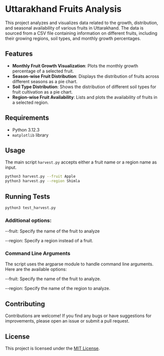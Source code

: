 # Uttarakhand Fruits Analysis

This project analyzes and visualizes data related to the growth, distribution, and seasonal availability of various fruits in Uttarakhand. The data is sourced from a CSV file containing information on different fruits, including their growing regions, soil types, and monthly growth percentages.

## Features

- **Monthly Fruit Growth Visualization**: Plots the monthly growth percentage of a selected fruit.
- **Season-wise Fruit Distribution**: Displays the distribution of fruits across different seasons as a pie chart.
- **Soil Type Distribution**: Shows the distribution of different soil types for fruit cultivation as a pie chart.
- **Region-wise Fruit Availability**: Lists and plots the availability of fruits in a selected region.

## Requirements

- Python 3.12.3
- `matplotlib` library



## Usage

The main script `harvest.py` accepts either a fruit name or a region name as input.

```bash
python3 harvest.py --fruit Apple
python3 harvest.py --region Shimla
```
## Running Tests

```bash
python3 test_harvest.py 
```

### Additional options:

--fruit: Specify the name of the fruit to analyze

--region: Specify a region instead of a fruit.


### Command Line Arguments

The script uses the argparse module to handle command line arguments. Here are the available options:

--fruit: Specify the name of the fruit to analyze.

--region: Specify the name of the region to analyze.


## Contributing

Contributions are welcome! If you find any bugs or have suggestions for
improvements, please open an issue or submit a pull request.

## License

This project is licensed under the [MIT License](LICENSE.md).
